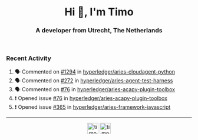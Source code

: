 <h1 align="center">Hi 👋, I'm Timo</h1>
<h3 align="center">A developer from Utrecht, The Netherlands</h3>
<br/>
<!-- https://github.com/rahuldkjain/github-profile-readme-generator --!>

<!--  <p align="left"><img src="https://github-readme-stats.vercel.app/api?username=timoglastra&show_icons=true&count_private=true&" alt="timoglastra" /></p> --!>

<!--
Github language stats
<p align="left"><img src="https://github-readme-stats.vercel.app/api/top-langs/?username=timoglastra&layout=compact" alt="timoglastra" /><p>
-->

<!-- Codestats language stats -->
<!-- <p align="left"><img src="https://codestats-readme.vercel.app/api/top-langs/?username=timoglastra&layout=compact&language_count=12" alt="timoglastra" /><p>    --!>
  
<h3>Recent Activity</h3>

<!--START_SECTION:activity-->
1. 🗣 Commented on [#1294](https://github.com/hyperledger/aries-cloudagent-python/issues/1294) in [hyperledger/aries-cloudagent-python](https://github.com/hyperledger/aries-cloudagent-python)
2. 🗣 Commented on [#272](https://github.com/hyperledger/aries-agent-test-harness/issues/272) in [hyperledger/aries-agent-test-harness](https://github.com/hyperledger/aries-agent-test-harness)
3. 🗣 Commented on [#76](https://github.com/hyperledger/aries-acapy-plugin-toolbox/issues/76) in [hyperledger/aries-acapy-plugin-toolbox](https://github.com/hyperledger/aries-acapy-plugin-toolbox)
4. ❗️ Opened issue [#76](https://github.com/hyperledger/aries-acapy-plugin-toolbox/issues/76) in [hyperledger/aries-acapy-plugin-toolbox](https://github.com/hyperledger/aries-acapy-plugin-toolbox)
5. ❗️ Opened issue [#365](https://github.com/hyperledger/aries-framework-javascript/issues/365) in [hyperledger/aries-framework-javascript](https://github.com/hyperledger/aries-framework-javascript)
<!--END_SECTION:activity-->

---

<p align="center">
<a href="https://twitter.com/timoglastra" target="blank"><img align="center" src="https://cdn.jsdelivr.net/npm/simple-icons@3.0.1/icons/twitter.svg" alt="timoglastra" height="30" width="30" /></a>
<a href="https://linkedin.com/in/timoglastra" target="blank"><img align="center" src="https://cdn.jsdelivr.net/npm/simple-icons@3.0.1/icons/linkedin.svg" alt="timoglastra" height="30" width="30" /></a>
</p>



